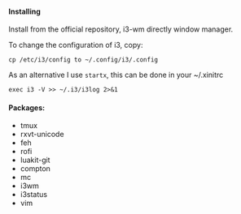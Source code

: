 #### Installing

Install from the official repository, i3-wm directly window manager.

To change the configuration of i3, copy:
```shell
cp /etc/i3/config to ~/.config/i3/.config
```

As an alternative I use `startx`, this can be done in your ~/.xinitrc
```shell
exec i3 -V >> ~/.i3/i3log 2>&1
```

#### Packages:
- tmux
- rxvt-unicode
- feh
- rofi
- luakit-git
- compton
- mc 
- i3wm 
- i3status
- vim
